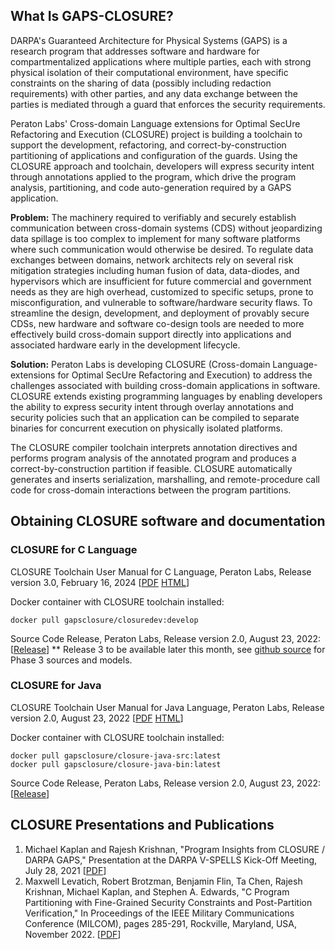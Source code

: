 ## What Is GAPS-CLOSURE?

DARPA's Guaranteed Architecture for Physical Systems (GAPS) is a research program 
that addresses software and hardware for compartmentalized applications where
multiple parties, each with strong physical isolation of their computational
environment, have specific constraints on the sharing of data (possibly including 
redaction requirements) with other parties, and any data exchange between the parties is
mediated through a guard that enforces the security requirements.

Peraton Labs' Cross-domain Language extensions for Optimal SecUre Refactoring
and Execution (CLOSURE) project is building a toolchain to support the
development, refactoring, and correct-by-construction partitioning of
applications and configuration of the guards. Using the CLOSURE approach and
toolchain, developers will express security intent through annotations applied
to the program, which drive the program analysis, partitioning, and code
auto-generation required by a GAPS application.

**Problem:** The machinery required to verifiably and securely establish
communication between cross-domain systems (CDS) without jeopardizing data
spillage is too complex to implement for many software platforms where such
communication would otherwise be desired. To regulate data exchanges between
domains, network architects rely on several risk mitigation strategies
including human fusion of data, data-diodes, and hypervisors which are insufficient
for future commercial and government needs as they are high overhead,
customized to specific setups, prone to misconfiguration, and vulnerable to
software/hardware security flaws. To streamline the design, development, and
deployment of provably secure CDSs, new hardware and software co-design tools
are needed to more effectively build cross-domain support directly into
applications and associated hardware early in the development lifecycle.

**Solution:** Peraton Labs is developing CLOSURE (Cross-domain
Language-extensions for Optimal SecUre Refactoring and Execution) to address
the challenges associated with building cross-domain applications in software.
CLOSURE extends existing programming languages by enabling developers the
ability to express security intent through overlay annotations and security
policies such that an application can be compiled to separate binaries for
concurrent execution on physically isolated platforms.

The CLOSURE compiler toolchain interprets annotation directives and performs
program analysis of the annotated program and produces a correct-by-construction 
partition if feasible. CLOSURE automatically generates and inserts serialization,
marshalling, and remote-procedure call code for cross-domain interactions
between the program partitions.

## Obtaining CLOSURE software and documentation

### CLOSURE for C Language

CLOSURE Toolchain User Manual for C Language, Peraton Labs, Release version 3.0, February 16, 2024 \[[PDF](./cdoc.pdf) [HTML](./cdoc.html)\]

Docker container with CLOSURE toolchain installed:

```
docker pull gapsclosure/closuredev:develop
```

Source Code Release, Peraton Labs, Release version 2.0, August 23, 2022: \[[Release](https://github.com/gaps-closure/build/releases/tag/v2.0)\] 
** Release 3 to be available later this month, see [github source](https://github.com/gaps-closure/build) for Phase 3 sources and models.

### CLOSURE for Java 

CLOSURE Toolchain User Manual for Java Language, Peraton Labs, Release version 2.0, August 23, 2022 \[[PDF](./jdoc.pdf) [HTML](./jdoc.html)\]

Docker container with CLOSURE toolchain installed:

```
docker pull gapsclosure/closure-java-src:latest
docker pull gapsclosure/closure-java-bin:latest
```

Source Code Release, Peraton Labs, Release version 2.0, August 23, 2022: \[[Release](https://github.com/gaps-closure/build/releases/download/v2.0/gaps-java-eop2-src.tgz)\] 

## CLOSURE Presentations and Publications 

1. Michael Kaplan and Rajesh Krishnan, "Program Insights from CLOSURE / DARPA GAPS," Presentation at the DARPA V-SPELLS Kick-Off Meeting, July 28, 2021 \[[PDF](./vspells.pdf)\]
2. Maxwell Levatich, Robert Brotzman, Benjamin Flin, Ta Chen, Rajesh Krishnan, Michael Kaplan, and Stephen A. Edwards, "C Program Partitioning with Fine-Grained Security Constraints and Post-Partition Verification," In Proceedings of the IEEE Military Communications Conference (MILCOM), pages 285-291, Rockville, Maryland, USA, November 2022. \[[PDF](./levatich2022c.pdf)\]
